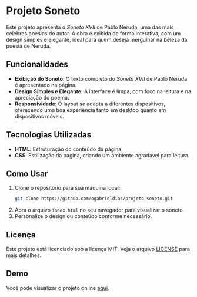 # Projeto Soneto

Este projeto apresenta o *Soneto XVII* de Pablo Neruda, uma das mais célebres poesias do autor. A obra é exibida de forma interativa, com um design simples e elegante, ideal para quem deseja mergulhar na beleza da poesia de Neruda.

## Funcionalidades

- **Exibição do Soneto**: O texto completo do *Soneto XVII* de Pablo Neruda é apresentado na página.
- **Design Simples e Elegante**: A interface é limpa, com foco na leitura e na apreciação do poema.
- **Responsividade**: O layout se adapta a diferentes dispositivos, oferecendo uma boa experiência tanto em desktop quanto em dispositivos móveis.

## Tecnologias Utilizadas

- **HTML**: Estruturação do conteúdo da página.
- **CSS**: Estilização da página, criando um ambiente agradável para leitura.
  
## Como Usar

1. Clone o repositório para sua máquina local:
    ```bash
    git clone https://github.com/ogabrieldias/projeto-soneto.git
    ```
2. Abra o arquivo `index.html` no seu navegador para visualizar o soneto.
3. Personalize o design ou conteúdo conforme necessário.

## Licença

Este projeto está licenciado sob a licença MIT. Veja o arquivo [LICENSE](LICENSE) para mais detalhes.

## Demo

Você pode visualizar o projeto online [aqui](https://ogabrieldias.github.io/projeto-soneto/).
